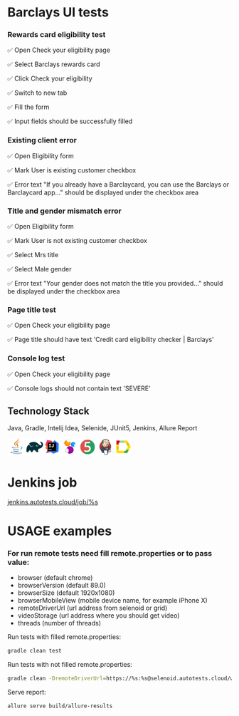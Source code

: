 # Barclays UI tests

### Rewards card eligibility test
:white_check_mark: Open Check your eligibility page

:white_check_mark: Select Barclays rewards card

:white_check_mark: Click Check your eligibility

:white_check_mark: Switch to new tab

:white_check_mark: Fill the form

:white_check_mark: Input fields should be successfully filled

### Existing client error
:white_check_mark: Open Eligibility form 

:white_check_mark: Mark User is existing customer checkbox

:white_check_mark: Error text "If you already have a Barclaycard, you can use the Barclays or Barclaycard app..." should be displayed under the checkbox area

### Title and gender mismatch error
:white_check_mark: Open Eligibility form

:white_check_mark: Mark User is not existing customer checkbox

:white_check_mark: Select Mrs title

:white_check_mark: Select Male gender

:white_check_mark: Error text "Your gender does not match the title you provided..." should be displayed under the checkbox area

### Page title test
:white_check_mark: Open Check your eligibility page

:white_check_mark: Page title should have text 'Credit card eligibility checker | Barclays'

### Console log test
:white_check_mark: Open Check your eligibility page

:white_check_mark: Console logs should not contain text 'SEVERE'
      
## Technology Stack

Java, Gradle, Intelij Idea, Selenide, JUnit5, Jenkins, Allure Report

![This is an image](/design/icons/Java.png)![This is an image](/design/icons/Gradle.png)![This is an image](/design/icons/Intelij_IDEA.png)![This is an image](/design/icons/Selenide.png)![This is an image](/design/icons/JUnit5.png)![This is an image](/design/icons/Jenkins.png)![This is an image](/design/icons/Allure_Report.png)

# Jenkins job
<a target="_blank" href="https://jenkins.autotests.cloud/job/%s">jenkins.autotests.cloud/job/%s</a>


# USAGE examples

### For run remote tests need fill remote.properties or to pass value:

* browser (default chrome)
* browserVersion (default 89.0)
* browserSize (default 1920x1080)
* browserMobileView (mobile device name, for example iPhone X)
* remoteDriverUrl (url address from selenoid or grid)
* videoStorage (url address where you should get video)
* threads (number of threads)


Run tests with filled remote.properties:
```bash
gradle clean test
```

Run tests with not filled remote.properties:
```bash
gradle clean -DremoteDriverUrl=https://%s:%s@selenoid.autotests.cloud/wd/hub/ -DvideoStorage=https://selenoid.autotests.cloud/video/ -Dthreads=1 test
```

Serve report:
```bash
allure serve build/allure-results
```




